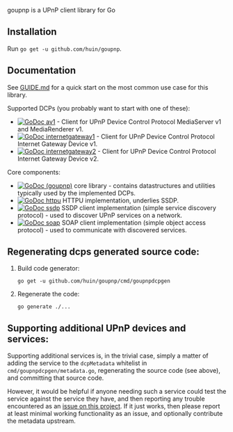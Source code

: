 goupnp is a UPnP client library for Go

## Installation

Run `go get -u github.com/huin/goupnp`.

## Documentation

See [GUIDE.md](GUIDE.md) for a quick start on the most common use case for this
library.

Supported DCPs (you probably want to start with one of these):

- [![GoDoc](https://godoc.org/github.com/huin/goupnp?status.svg) av1](https://godoc.org/github.com/huin/goupnp/dcps/av1) - Client for UPnP Device Control Protocol MediaServer v1 and MediaRenderer v1.
- [![GoDoc](https://godoc.org/github.com/huin/goupnp?status.svg) internetgateway1](https://godoc.org/github.com/huin/goupnp/dcps/internetgateway1) - Client for UPnP Device Control Protocol Internet Gateway Device v1.
- [![GoDoc](https://godoc.org/github.com/huin/goupnp?status.svg) internetgateway2](https://godoc.org/github.com/huin/goupnp/dcps/internetgateway2) - Client for UPnP Device Control Protocol Internet Gateway Device v2.

Core components:

- [![GoDoc](https://godoc.org/github.com/huin/goupnp?status.svg) (goupnp)](https://godoc.org/github.com/huin/goupnp) core library - contains datastructures and utilities typically used by the implemented DCPs.
- [![GoDoc](https://godoc.org/github.com/huin/goupnp?status.svg) httpu](https://godoc.org/github.com/huin/goupnp/httpu) HTTPU implementation, underlies SSDP.
- [![GoDoc](https://godoc.org/github.com/huin/goupnp?status.svg) ssdp](https://godoc.org/github.com/huin/goupnp/ssdp) SSDP client implementation (simple service discovery protocol) - used to discover UPnP services on a network.
- [![GoDoc](https://godoc.org/github.com/huin/goupnp?status.svg) soap](https://godoc.org/github.com/huin/goupnp/soap) SOAP client implementation (simple object access protocol) - used to communicate with discovered services.

## Regenerating dcps generated source code:

1. Build code generator:

   `go get -u github.com/huin/goupnp/cmd/goupnpdcpgen`

2. Regenerate the code:

   `go generate ./...`

## Supporting additional UPnP devices and services:

Supporting additional services is, in the trivial case, simply a matter of
adding the service to the `dcpMetadata` whitelist in `cmd/goupnpdcpgen/metadata.go`,
regenerating the source code (see above), and committing that source code.

However, it would be helpful if anyone needing such a service could test the
service against the service they have, and then reporting any trouble
encountered as an [issue on this
project](https://github.com/huin/goupnp/issues/new). If it just works, then
please report at least minimal working functionality as an issue, and
optionally contribute the metadata upstream.
